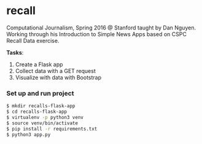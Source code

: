 # recall

Computational Journalism, Spring 2016 @ Stanford taught by Dan Nguyen.  Working through his Introduction to Simple News Apps based on CSPC Recall Data exercise.

__Tasks__:
  1. Create a Flask app
  2. Collect data with a GET request
  3. Visualize with data with Bootstrap


### Set up and run project

```sh
$ mkdir recalls-flask-app
$ cd recalls-flask-app
$ virtualenv -p python3 venv
$ source venv/bin/activate
$ pip install -r requirements.txt
$ python3 app.py
```
